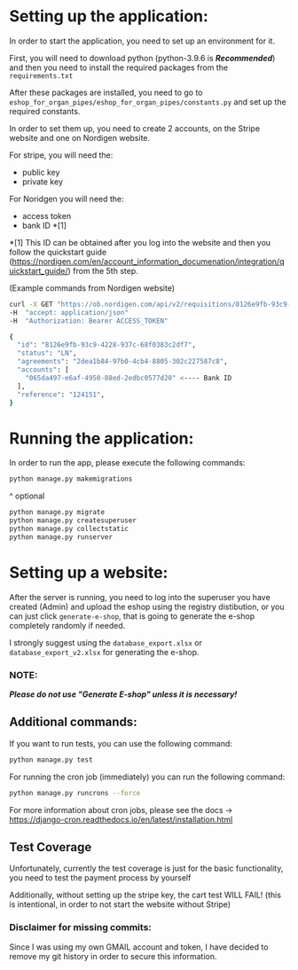 # Setting up the application:

In order to start the application, you need to set up an environment for it. 

First, you will need to download python (python-3.9.6 is ***Recommended***) and then you need to install the required packages from the `requirements.txt`

After these packages are installed, you need to go to `eshop_for_organ_pipes/eshop_for_organ_pipes/constants.py` and set up the required constants.

In order to set them up, you need to create 2 accounts, on the Stripe website and one on Nordigen website. 

For stripe, you will need the:
- public key
- private key

For Noridgen you will need the:
- access token
- bank ID *[1]


*[1] This ID can be obtained after you log into the website and then you follow the quickstart guide (https://nordigen.com/en/account_information_documenation/integration/quickstart_guide/) from the 5th step.

(Example commands from Nordigen website)
```bash
curl -X GET "https://ob.nordigen.com/api/v2/requisitions/8126e9fb-93c9-4228-937c-68f0383c2df7/" 
-H  "accept: application/json" 
-H  "Authorization: Bearer ACCESS_TOKEN" 
```

```bash
{
  "id": "8126e9fb-93c9-4228-937c-68f0383c2df7",
  "status": "LN",
  "agreements": "2dea1b84-97b0-4cb4-8805-302c227587c8",
  "accounts": [
    "065da497-e6af-4950-88ed-2edbc0577d20" <---- Bank ID
  ],
  "reference": "124151",
}
```


# Running the application:

In order to run the app, please execute the following commands:

```bash
python manage.py makemigrations 
```
^ optional

```bash
python manage.py migrate
python manage.py createsuperuser
python manage.py collectstatic
python manage.py runserver
```

# Setting up a website:

After the server is running, you need to log into the superuser you have created (Admin) and upload the eshop using the registry distibution, or you can just click `generate-e-shop`, that is going to generate the e-shop completely randomly if needed.

I strongly suggest using the `database_export.xlsx` or `database_export_v2.xlsx` for generating the e-shop.

### NOTE:
***Please do not use "Generate E-shop" unless it is necessary!***


## Additional commands:

If you want to run tests, you can use the following command:

```bash
python manage.py test
```

For running the cron job (immediately) you can run the following command:

```bash
python manage.py runcrons --force
```

For more information about cron jobs, please see the docs -> https://django-cron.readthedocs.io/en/latest/installation.html

## Test Coverage

Unfortunately, currently the test coverage is just for the basic functionality, you need to test the payment process by yourself

Additionally, without setting up the stripe key, the cart test WILL FAIL! (this is intentional, in order to not start the website without Stripe)

### Disclaimer for missing commits:
Since I was using my own GMAIL account and token, I have decided to remove my git history in order to secure this information. 